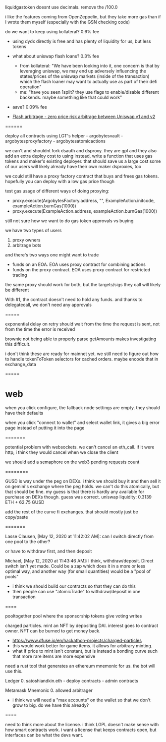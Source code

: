 liquidgastoken doesnt use decimals. remove the /100.0

i like the features coming from OpenZeppelin, but they take more gas than if I wrote them myself (especially with the GSN checking code)

do we want to keep using kollateral? 0.6% fee
- using dydx directly is free and has plenty of liquidity for us, but less tokens
- what about uniswap flash loans? 0.3% fee 
  - from kollateral: "We have been looking into it, one concern is that by leveraging uniswap, we may end up adversely influencing the states/prices of the uniswap markets (inside of the transaction) which the flash loaner may want to actually use as part of their defi operation"
  - me: "have you seen 1split? they use flags to enable/disable different backends. maybe something like that could work"
- aave? 0.09% fee

- [Flash arbitrage - zero price risk arbitrage between Uniswap v1 and v2](https://github.com/Uniswap/uniswap-v2-periphery/pull/17/files)

======

deploy all contracts using LGT's helper
    - argobytesvault
    - argobytesproxyfactory
    - argobytesatomicactions

we can't and shouldnt fork dsauth and dsproxy. they are gpl and they also add an extra deploy cost to using
instead, write a function that uses gas tokens and maker's existing deployer. that should save us a large cost
some of our users will likely already have their own maker dsproxies, too

we could still have a proxy factory contract that buys and frees gas tokens. hopefully you can deploy with a low gas price though


test gas usage of different ways of doing proxying:
- proxy.execute(ArgobytesFactory.address, "", ExampleAction.initcode, exampleAction.burnGas(1000))
- proxy.execute(ExampleAction.address, exampleAction.burnGas(1000))

still not sure how we want to do gas token approvals vs buying 

we have two types of users

1. proxy owners
2. arbitrage bots

and there's two ways one might want to trade

- funds on an EOA. EOA uses proxy contract for combining actions
- funds on the proxy contract. EOA uses proxy contract for restricted trading

the same proxy should work for both, but the targets/sigs they call will likely be different

With #1, the contract doesn't need to hold any funds. and thanks to delegatecall, we don't need any approvals


=====

exponential delay on retry should wait from the time the request is sent, not from the time the error is received

brownie not being able to properly parse getAmounts makes investigating this difficult.

i don't think these are ready for mainnet yet. we still need to figure out how to handle tokenToToken selectors for cached orders. maybe encode that in exchange_data


=====

# web

when you click configure, the fallback node settings are empty. they should have their defaults

when you click "connect to wallet" and select wallet link, it gives a big error page instead of putting it into the page

=======

potential problem with websockets. we can't cancel an eth_call. if it were http, i think they would cancel when we close the client

we should add a semaphore on the web3 pending requests count

========

GUSD is way under the peg on DEXs. i think we should buy it and then sell it on gemini's exchange where the peg holds.
we can't do this atomically, but that should be fine.
my guess is that there is hardly any available for purchase on DEXs though.
guess was correct. uniswap liquidity: 0.3139 ETH + 62.75 GUSD


add the rest of the curve fi exchanges. that should mostly just be copy/paste


=======

Lasse Clausen, [May 12, 2020 at 11:42:02 AM]:
can I switch directly from one pool to the other?

or have to withdraw first, and then deposit

Michael, [May 12, 2020 at 11:43:46 AM]:
I think, withdraw/deposit. Direct switch isn't yet made.
Could be a zap which does it in a more or less optimal way, and another way (for small quantities) would be a "pool of pools"

- i think we should build our contracts so that they can do this
- then people can use "atomicTrade" to withdraw/deposit in one transaction

====

pooltogether pool where the sponsorship tokens give voting writes

charged particles. mint an NFT by depositing DAI. interest goes to contract owner. NFT can be burned to get money back.
- https://www.dfuse.io/en/hackathon-projects/charged-particles
- this would work better for game items. it allows for arbitrary minting. 
- what if price to mint isn't constant, but is instead a bonding curve such that more rare items are more expensive

need a rust tool that generates an ethereum mnemonic for us. the bot will use this. 

Ledger
0. satoshiandkin.eth
    - deploy contracts
    - admin contracts

Metamask Mnemonic
0. allowed arbitrager

- i think we will need a "max accounts" on the wallet so that we don't grow to big. do we have this already?

====

need to think more about the license. i think LGPL doesn't make sense with how smart contracts work. i want a license that keeps contracts open, but interfaces can be what the devs want.